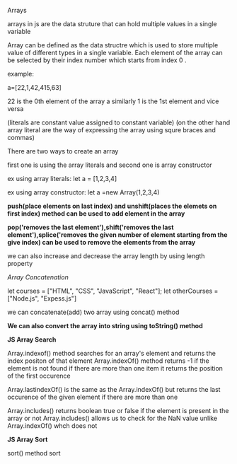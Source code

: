 Arrays

arrays in js are the data struture that can hold multiple values in a single variable   


Array can be defined as the data structre which is used to store multiple value of different types in a single variable. Each element 
of the array can be selected by their index number which starts from index 0 .

example:

a=[22,1,42,415,63]

22 is the 0th element of the array a similarly 1 is the 1st element and vice versa


(literals are constant value assigned to constant variable)
(on the other hand array literal are the way of expressing the array using squre braces and commas)

There are two ways to create an array

first one is using the array literals and second one is array constructor

ex using array literals:
let a = [1,2,3,4]

ex using array constructor:
let a =new Array(1,2,3,4)



**push(place elements on last index) and unshift(places the elemets on first index) method can be used to add element in the array**

**pop('removes the last element'),shift('removes the last element'),splice('removes the given number of element starting from the give index) can be used to remove the elements from the array**


we can also increase and decrease the array length by using length property



*Array Concatenation*

let courses = ["HTML", "CSS", "JavaScript", "React"];
let otherCourses = ["Node.js", "Expess.js"]

we can concatenate(add) two array using concat() method 

**We can also convert the array into string using toString() method**





**JS Array Search**


Array.indexof() method searches for an array's element and returns the index positon of that element
Array.indexOf() method returns -1 if the element is not found
if there are more than one item it returns the position of the first occurence

Array.lastindexOf() is the same as the Array.indexOf() but returns the last occurence of the given element if there are more than one



Array.includes() returns boolean true or false if the element is present in the array or not
Array.includes() allows us to check for the NaN value unlike Array.indexOf() whch does not




**JS Array Sort**

sort() method sort  
